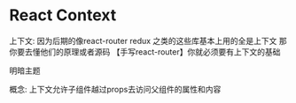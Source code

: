 # React Context

上下文: 因为后期的像react-router redux 之类的这些库基本上用的全是上下文 那你要去懂他们的原理或者源码 【手写react-router】你就必须要有上下文的基础 

明暗主题

概念: 上下文允许子组件越过props去访问父组件的属性和内容